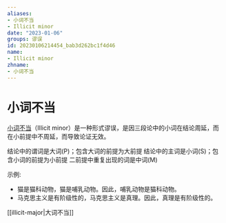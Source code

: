 ```yaml
---
aliases:
- 小词不当
- Illicit minor
date: "2023-01-06"
groups: 谬误
id: 20230106214454_bab3d262bc1f4d46
name:
- Illicit minor
zhname:
- 小词不当
---
```


# 小词不当

[小词不当](https://zh.wikipedia.org/wiki/%E5%B0%8F%E8%A9%9E%E4%B8%8D%E7%95%B6)（Illicit minor）是一种形式谬误，是因三段论中的小词在结论周延，而在小前提中不周延，而导致论证无效。

结论中的谓词是大词(P)；包含大词的前提为大前提
结论中的主词是小词(S)；包含小词的前提为小前提
二前提中重复出现的词是中词(M)

示例:
- 猫是猫科动物，猫是哺乳动物。因此，哺乳动物是猫科动物。
- 马克思主义是有阶级性的，马克思主义是真理。因此，真理是有阶级性的。

[[illicit-major|大词不当]]
